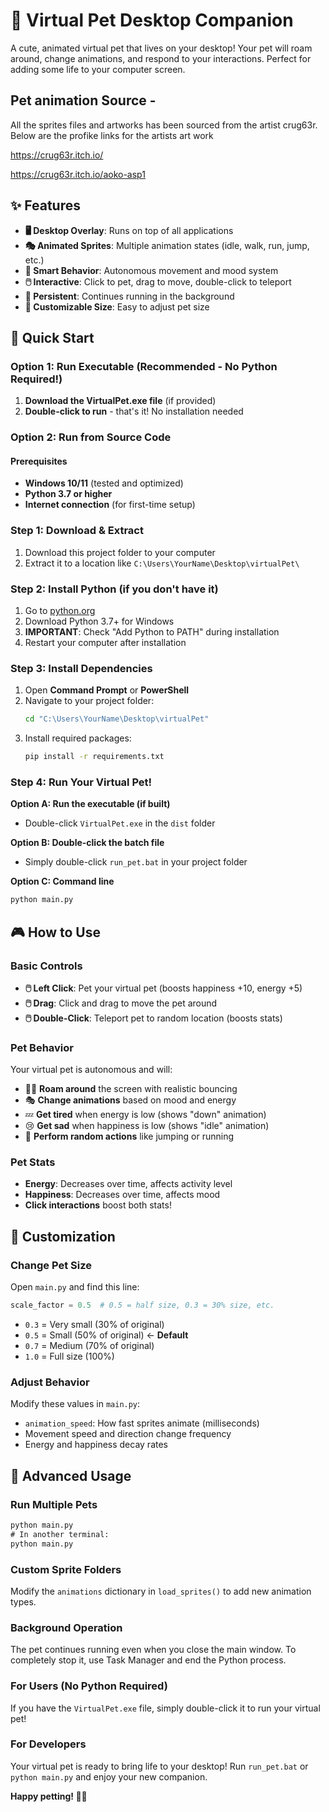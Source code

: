 # 🐾 Virtual Pet Desktop Companion

A cute, animated virtual pet that lives on your desktop! Your pet will roam around, change animations, and respond to your interactions. Perfect for adding some life to your computer screen.

## Pet animation Source -
All the sprites files and artworks has been sourced from the artist crug63r. Below are the profike links for the artists art work

https://crug63r.itch.io/

https://crug63r.itch.io/aoko-asp1

## ✨ Features

- **🖥️ Desktop Overlay**: Runs on top of all applications
- **🎭 Animated Sprites**: Multiple animation states (idle, walk, run, jump, etc.)
- **🧠 Smart Behavior**: Autonomous movement and mood system
- **🖱️ Interactive**: Click to pet, drag to move, double-click to teleport
- **🔄 Persistent**: Continues running in the background
- **📱 Customizable Size**: Easy to adjust pet size

## 🚀 Quick Start

### Option 1: Run Executable (Recommended - No Python Required!)
1. **Download the VirtualPet.exe file** (if provided)
2. **Double-click to run** - that's it! No installation needed

### Option 2: Run from Source Code

#### Prerequisites
- **Windows 10/11** (tested and optimized)
- **Python 3.7 or higher**
- **Internet connection** (for first-time setup)

### Step 1: Download & Extract
1. Download this project folder to your computer
2. Extract it to a location like `C:\Users\YourName\Desktop\virtualPet\`

### Step 2: Install Python (if you don't have it)
1. Go to [python.org](https://python.org)
2. Download Python 3.7+ for Windows
3. **IMPORTANT**: Check "Add Python to PATH" during installation
4. Restart your computer after installation

### Step 3: Install Dependencies
1. Open **Command Prompt** or **PowerShell**
2. Navigate to your project folder:
   ```cmd
   cd "C:\Users\YourName\Desktop\virtualPet"
   ```
3. Install required packages:
   ```cmd
   pip install -r requirements.txt
   ```

### Step 4: Run Your Virtual Pet!
**Option A: Run the executable (if built)**
- Double-click `VirtualPet.exe` in the `dist` folder

**Option B: Double-click the batch file**
- Simply double-click `run_pet.bat` in your project folder

**Option C: Command line**
```cmd
python main.py
```

## 🎮 How to Use

### Basic Controls
- **🖱️ Left Click**: Pet your virtual pet (boosts happiness +10, energy +5)
- **🖱️ Drag**: Click and drag to move the pet around
- **🖱️ Double-Click**: Teleport pet to random location (boosts stats)

### Pet Behavior
Your virtual pet is autonomous and will:
- 🚶‍♂️ **Roam around** the screen with realistic bouncing
- 🎭 **Change animations** based on mood and energy
- 💤 **Get tired** when energy is low (shows "down" animation)
- 😢 **Get sad** when happiness is low (shows "idle" animation)
- 🎉 **Perform random actions** like jumping or running

### Pet Stats
- **Energy**: Decreases over time, affects activity level
- **Happiness**: Decreases over time, affects mood
- **Click interactions** boost both stats!

## 🎨 Customization

### Change Pet Size
Open `main.py` and find this line:
```python
scale_factor = 0.5  # 0.5 = half size, 0.3 = 30% size, etc.
```
- `0.3` = Very small (30% of original)
- `0.5` = Small (50% of original) ← **Default**
- `0.7` = Medium (70% of original)
- `1.0` = Full size (100%)

### Adjust Behavior
Modify these values in `main.py`:
- `animation_speed`: How fast sprites animate (milliseconds)
- Movement speed and direction change frequency
- Energy and happiness decay rates


## 🔧 Advanced Usage

### Run Multiple Pets
```cmd
python main.py
# In another terminal:
python main.py
```

### Custom Sprite Folders
Modify the `animations` dictionary in `load_sprites()` to add new animation types.

### Background Operation
The pet continues running even when you close the main window. To completely stop it, use Task Manager and end the Python process.

### For Users (No Python Required)
If you have the `VirtualPet.exe` file, simply double-click it to run your virtual pet!

### For Developers
Your virtual pet is ready to bring life to your desktop! Run `run_pet.bat` or `python main.py` and enjoy your new companion.


**Happy petting! 🐾✨**


